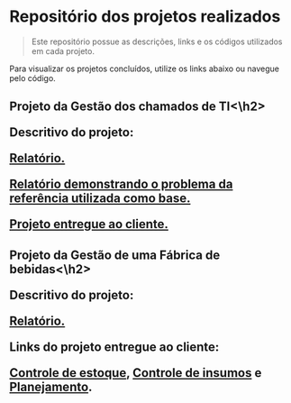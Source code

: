 <h1>Repositório dos projetos realizados</h1>

> Este repositório possue as descrições, links e os códigos utilizados em cada projeto.

Para visualizar os projetos concluídos, utilize os links abaixo ou navegue pelo código.

<h2>Projeto da Gestão dos chamados de TI<\h2>

Descritivo do projeto:

[Relatório.](<https://github.com/natanaeloliver/projetos/blob/main/Gest%C3%A3o%20dos%20chamados%20de%20TI/Projeto%20da%20Gest%C3%A3o%20dos%20Chamados%20de%20TI.md>)

[Relatório demonstrando o problema da referência utilizada como base.](https://app.powerbi.com/view?r=eyJrIjoiNjcyMWVhMzUtMmI0Mi00Nzc1LThjOGYtMjRmOTNmZTNkYTIyIiwidCI6Ijk1MDVjN2Y5LWFiYTUtNGI1OS05YjRjLTFjOWE3OTdmZTE4MSJ9&pageName=ReportSectioncc9c8931241015832436) 

[Projeto entregue ao cliente.](https://app.powerbi.com/view?r=eyJrIjoiOGRkMjY1YmUtYjhhZi00YjQ5LWJhN2EtODBiNWM1NTRlZjQ5IiwidCI6Ijk1MDVjN2Y5LWFiYTUtNGI1OS05YjRjLTFjOWE3OTdmZTE4MSJ9&pageName=ReportSectiond1a780217045c05a1e13)

<h2>Projeto da Gestão de uma Fábrica de bebidas<\h2>

Descritivo do projeto:

[Relatório.](<https://github.com/natanaeloliver/projetos/blob/main/Gest%C3%A3o%20de%20uma%20f%C3%A1brica%20de%20bebidas/Projeto%20do%20Sitema%20da%20f%C3%A1brica%20de%20bebidas.md>)

Links do projeto entregue ao cliente:

[Controle de estoque](https://docs.google.com/spreadsheets/d/174swrdXBoJXqsrjAUGNnjQtLUr7OmXcuR_SBrpf7kGU), [Controle de insumos](https://docs.google.com/spreadsheets/d/1hztTSsX_ASnHKiXzHcNBweVAVWiXqMVUMiNjrxeAB-I) e [Planejamento](https://docs.google.com/spreadsheets/d/1QibRARm7z7IAlV61UsLQ51ZmnEfDXMer2bZrvQzdyf4).
